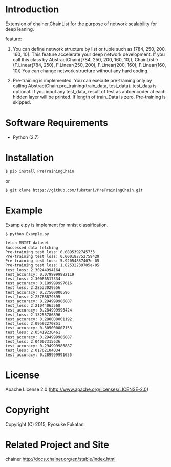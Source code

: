 
Introduction
==============================

Extension of chainer.ChainList for the purpose of network scalability for deep leaning.

feature:
1) You can define network structure by list or tuple such as [784, 250, 200, 160, 10].
   This feature accelerate your deep network development.
   If you call this class by AbstractChain([784, 250, 200, 160, 10]),
   ChainList->
   (F.Linear(784, 250),
   F.Linear(250, 200),
   F.Linear(200, 160),
   F.Linear(160, 10))
   You can change network structure without any hard coding.

2) Pre-training is implemented.
   You can execute pre-training only by calling AbstractChain.pre_training(train_data, test_data).
   test_data is optional.
   If you input any test_data, result of test as autoencoder at each hidden layer will be printed.
   If length of train_Data is zero, Pre-training is skipped.


Software Requirements
==============================
* Python (2.7)


Installation
==============================

```
$ pip install PreTrainingChain
```

or

```
$ git clone https://github.com/fukatani/PreTrainingChain.git
```

Example
==============================
Example.py is implement for  mnist classification.

```
$ python Example.py

fetch MNIST dataset
Successed data fetching
Pre-training test loss: 0.0895392745733
Pre-training test loss: 0.000182752759429
Pre-training test loss: 5.92054857407e-05
Pre-training test loss: 1.82532239705e-05
test_loss: 2.30244994164
test_accuracy: 0.0799999982119
test_loss: 2.30086517334
test_accuracy: 0.189999997616
test_loss: 2.28533029556
test_accuracy: 0.27500000596
test_loss: 2.25788879395
test_accuracy: 0.294999986887
test_loss: 2.21044063568
test_accuracy: 0.284999996424
test_loss: 2.13255786896
test_accuracy: 0.280000001192
test_loss: 2.09592270851
test_accuracy: 0.305000007153
test_loss: 2.05419230461
test_accuracy: 0.294999986887
test_loss: 2.04007315636
test_accuracy: 0.294999986887
test_loss: 2.01762104034
test_accuracy: 0.289999991655
```


License
==============================

Apache License 2.0
(http://www.apache.org/licenses/LICENSE-2.0)


Copyright
==============================

Copyright (C) 2015, Ryosuke Fukatani

Related Project and Site
==============================

chainer
http://docs.chainer.org/en/stable/index.html

